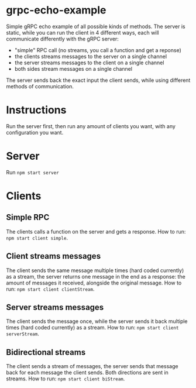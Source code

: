# grpc-echo-example
Simple gRPC echo example of all possible kinds of methods.
The server is static, while you can run the client in 4 different ways, each will communicate differently with the gRPC server:
- "simple" RPC call (no streams, you call a function and get a reponse)
- the clients streams messages to the server on a single channel
- the server streams messages to the client on a single channel
- both sides stream messages on a single channel

The server sends back the exact input the client sends, while using different methods of communication.

# Instructions
Run the server first, then run any amount of clients you want, with any configuration you want.

# Server
Run `npm start server`

# Clients
## Simple RPC
The clients calls a function on the server and gets a response.
How to run: `npm start client simple`.

## Client streams messages
The client sends the same message multiple times (hard coded currently) as a stream, the server returns one message in the end as a response: the amount of messages it received, alongside the original message.
How to run: `npm start client clientStream`.

## Server streams messages
The client sends the message once, while the server sends it back multiple times (hard coded currently) as a stream.
How to run: `npm start client serverStream`.

## Bidirectional streams
The client sends a stream of messages, the server sends that message back for each message the client sends.
Both directions are sent in streams.
How to run: `npm start client biStream`.
